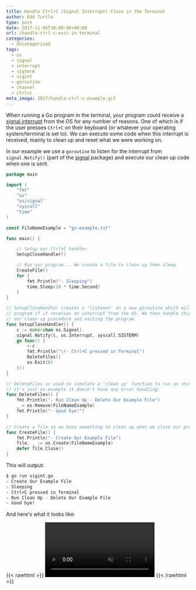 ```yaml
---
title: Handle Ctrl+C (Signal Interrupt) Close in the Terminal
author: Edd Turtle
type: post
date: 2017-11-05T10:00:00+00:00
url: /handle-ctrl-c-exit-in-terminal
categories:
  - Uncategorized
tags:
  - os
  - signal
  - interrupt
  - sigterm
  - sigint
  - goroutine
  - channel
  - ctrl+c
meta_image: 2017/handle-ctrl-c-example.gif
---
```


When running a Go program in the terminal, your program could receive a [signal interrupt](https://en.wikipedia.org/wiki/Signal_(IPC)#SIGINT) from the OS for any number of reasons. One of which is if the user presses `Ctrl+C` on their keyboard (or whatever your operating system/terminal is set to). We can execute some code when this interrupt is received, mainly to clean up and reset what we were working on.

In our example we use a `goroutine` to listen for the interrupt from `signal.Notify()` (part of the [signal](https://golang.org/pkg/os/signal/) package) and execute our clean up code when one is sent.

```go
package main

import (
	"fmt"
	"os"
	"os/signal"
	"syscall"
	"time"
)

const FileNameExample = "go-example.txt"

func main() {

	// Setup our Ctrl+C handler
	SetupCloseHandler()

	// Run our program... We create a file to clean up then sleep
	CreateFile()
	for {
		fmt.Println("- Sleeping")
		time.Sleep(10 * time.Second)
	}
}

// SetupCloseHandler creates a 'listener' on a new goroutine which will notify the
// program if it receives an interrupt from the OS. We then handle this by calling
// our clean up procedure and exiting the program.
func SetupCloseHandler() {
	c := make(chan os.Signal)
	signal.Notify(c, os.Interrupt, syscall.SIGTERM)
	go func() {
		<-c
		fmt.Println("\r- Ctrl+C pressed in Terminal")
		DeleteFiles()
		os.Exit(0)
	}()
}

// DeleteFiles is used to simulate a 'clean up' function to run on shutdown. Because
// it's just an example it doesn't have any error handling.
func DeleteFiles() {
	fmt.Println("- Run Clean Up - Delete Our Example File")
	_ = os.Remove(FileNameExample)
	fmt.Println("- Good bye!")
}

// Create a file so we have something to clean up when we close our program.
func CreateFile() {
	fmt.Println("- Create Our Example File")
	file, _ := os.Create(FileNameExample)
	defer file.Close()
}
```

This will output:

```bash
$ go run sigint.go 
- Create Our Example File
- Sleeping
- Ctrl+C pressed in Terminal
- Run Clean Up - Delete Our Example File
- Good bye!
```

And here's what it looks like:

{{< rawhtml >}}
    <video autoplay loop muted playsinline>
        <source src="/img/2017/handle-ctrl-c-example.webm" type="video/webm">
        <source src="/img/2017/handle-ctrl-c-example.mp4" type="video/mp4">
    </video>
{{< /rawhtml >}}